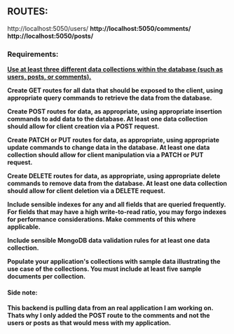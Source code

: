 ## ROUTES: 
http://localhost:5050/users/ <b/>
http://localhost:5050/comments/ <b/>
http://localhost:5050/posts/


### Requirements:
[Use at least three different data collections within the database (such as users, posts, or comments).](schemas/CommentSchema.mjs)

Create GET routes for all data that should be exposed to the client, using appropriate query commands to retrieve the data from the database.

Create POST routes for data, as appropriate, using appropriate insertion commands to add data to the database. At least one data collection should allow for client creation via a POST request.

Create PATCH or PUT routes for data, as appropriate, using appropriate update commands to change data in the database. At least one data collection should allow for client manipulation via a PATCH or PUT request.

Create DELETE routes for data, as appropriate, using appropriate delete commands to remove data from the database. At least one data collection should allow for client deletion via a DELETE request.

Include sensible indexes for any and all fields that are queried frequently. For fields that may have a high write-to-read ratio, you may forgo indexes for performance considerations. Make comments of this where applicable.

Include sensible MongoDB data validation rules for at least one data collection.

Populate your application's collections with sample data illustrating the use case of the collections. You must include at least five sample documents per collection.

#### Side note: 
This backend is pulling data from an real application I am working on. Thats why I only added the POST route to the comments and not the users or posts as that would mess with my application.

